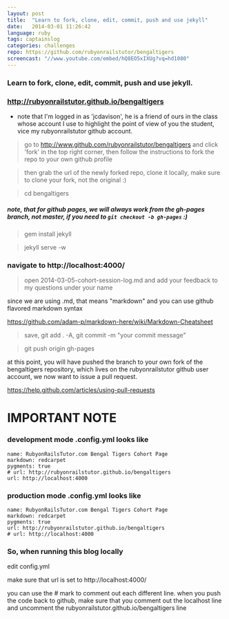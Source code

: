 ```yaml
---
layout: post
title:  "Learn to fork, clone, edit, commit, push and use jekyll"
date:   2014-03-01 11:26:42
language: ruby
tags: captainslog
categories: challenges
repo: https://github.com/rubyonrailstutor/bengaltigers
screencast: "//www.youtube.com/embed/hQ8EO5xIXUg?vq=hd1080"
---
```


### Learn to fork, clone, edit, commit, push and use jekyll.




### http://rubyonrailstutor.github.io/bengaltigers

- note that I'm logged in as 'jcdavison', he is a friend of ours in the class whose account I use to highlight the point of view of you the student, vice my rubyonrailstutor github account.

> go to http://www.github.com/rubyonrailstutor/bengaltigers and click 'fork' in the top right corner, then follow the instructions to fork the repo to your own github profile

> then grab the url of the newly forked repo, clone it locally, make sure to clone your fork, not the original :)

> cd bengaltigers 

##### note, that for github pages, we will always work from the gh-pages branch, not master, if you need to `git checkout -b gh-pages` :)

> gem install jekyll

> jekyll serve -w

### navigate to http://localhost:4000/

> open 2014-03-05-cohort-session-log.md and add your feedback to my questions under your name

since we are using .md, that means "markdown" and you can use github flavored markdown syntax

https://github.com/adam-p/markdown-here/wiki/Markdown-Cheatsheet

> save, git add . -A, git commit -m "your commit message"

> git push origin gh-pages


at this point, you will have pushed the branch to your own fork of the bengaltigers repository, which lives on the rubyonrailstutor github user account, we now want to issue a pull request.

https://help.github.com/articles/using-pull-requests

# IMPORTANT NOTE 

### development mode .config.yml looks like

```
name: RubyonRailsTutor.com Bengal Tigers Cohort Page
markdown: redcarpet
pygments: true
# url: http://rubyonrailstutor.github.io/bengaltigers
url: http://localhost:4000
```

### production mode .config.yml looks like

```
name: RubyonRailsTutor.com Bengal Tigers Cohort Page
markdown: redcarpet
pygments: true
url: http://rubyonrailstutor.github.io/bengaltigers
# url: http://localhost:4000
```

### So, when running this blog locally

edit config.yml 

make sure that url is set to http://localhost:4000/

you can use the # mark to comment out each different line.  when you push the code back to github,
make sure that you comment out the localhost line and uncomment the rubyonrailstutor.github.io/bengaltigers line
